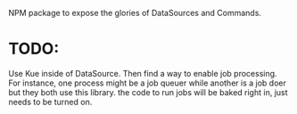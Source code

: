 NPM package to expose the glories of DataSources and Commands.

# TODO:

Use Kue inside of DataSource. Then find a way to enable job processing. For instance, one process might be a job queuer while another is a job doer but they both use this library. the code to run jobs will be baked right in, just needs to be turned on.